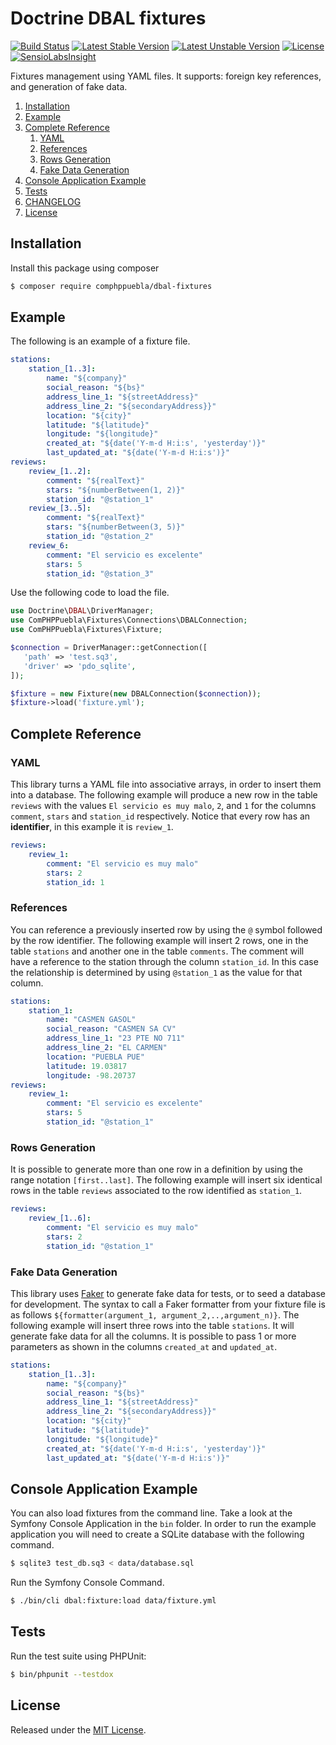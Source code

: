 # Doctrine DBAL fixtures

[![Build Status](https://travis-ci.org/ComPHPPuebla/dbal-fixtures.svg?branch=master)](https://travis-ci.org/ComPHPPuebla/dbal-fixtures)
[![Latest Stable Version](https://poser.pugx.org/comphppuebla/dbal-fixtures/v/stable.svg)](https://packagist.org/packages/comphppuebla/dbal-fixtures)
[![Latest Unstable Version](https://poser.pugx.org/comphppuebla/dbal-fixtures/v/unstable.svg)](https://packagist.org/packages/comphppuebla/dbal-fixtures)
[![License](https://poser.pugx.org/comphppuebla/dbal-fixtures/license.svg)](https://packagist.org/packages/comphppuebla/dbal-fixtures)
[![SensioLabsInsight](https://insight.sensiolabs.com/projects/d876000d-611d-473f-b58c-64582903f7a9/mini.png)](https://insight.sensiolabs.com/projects/d876000d-611d-473f-b58c-64582903f7a9)

Fixtures management using YAML files. It supports: foreign key references, and
generation of fake data.

1. [Installation](#installation)
1. [Example](#example)
1. [Complete Reference](#complete-reference)
    1. [YAML](#yaml)
    1. [References](#references)
    1. [Rows Generation](#rows-generation)
    1. [Fake Data Generation](#fake-data-generation)
1. [Console Application Example](#console-application-example)
1. [Tests](#tests)
1. [CHANGELOG](CHANGELOG.md)
1. [License](#license)

## Installation

Install this package using composer

```bash
$ composer require comphppuebla/dbal-fixtures
```

## Example

The following is an example of a fixture file.

```yaml
stations:
    station_[1..3]:
        name: "${company}"
        social_reason: "${bs}"
        address_line_1: "${streetAddress}"
        address_line_2: "${secondaryAddress}}"
        location: "${city}"
        latitude: "${latitude}"
        longitude: "${longitude}"
        created_at: "${date('Y-m-d H:i:s', 'yesterday')}"
        last_updated_at: "${date('Y-m-d H:i:s')}"
reviews:
    review_[1..2]:
        comment: "${realText}"
        stars: "${numberBetween(1, 2)}"
        station_id: "@station_1"
    review_[3..5]:
        comment: "${realText}"
        stars: "${numberBetween(3, 5)}"
        station_id: "@station_2"
    review_6:
        comment: "El servicio es excelente"
        stars: 5
        station_id: "@station_3"
```

Use the following code to load the file.

```php
use Doctrine\DBAL\DriverManager;
use ComPHPPuebla\Fixtures\Connections\DBALConnection;
use ComPHPPuebla\Fixtures\Fixture;

$connection = DriverManager::getConnection([
   'path' => 'test.sq3',
   'driver' => 'pdo_sqlite',
]);

$fixture = new Fixture(new DBALConnection($connection));
$fixture->load('fixture.yml');
```

## Complete Reference

### YAML

This library turns a YAML file into associative arrays, in order to insert them
into a database. The following example will produce a new row in the table `reviews`
with the values `El servicio es muy malo`, `2`, and `1` for the columns `comment`,
`stars` and `station_id` respectively. Notice that every row has an **identifier**,
in this example it is `review_1`.

```yaml
reviews:
    review_1:
        comment: "El servicio es muy malo"
        stars: 2
        station_id: 1
```

### References

You can reference a previously inserted row by using the `@` symbol followed by the
row identifier. The following example will insert 2 rows, one in the table `stations`
and another one in the table `comments`. The comment will have a reference to the station
through the column `station_id`. In this case the relationship is determined by using
`@station_1` as the value for that column.

```yaml
stations:
    station_1:
        name: "CASMEN GASOL"
        social_reason: "CASMEN SA CV"
        address_line_1: "23 PTE NO 711"
        address_line_2: "EL CARMEN"
        location: "PUEBLA PUE"
        latitude: 19.03817
        longitude: -98.20737
reviews:
    review_1:
        comment: "El servicio es excelente"
        stars: 5
        station_id: "@station_1"
```

### Rows Generation

It is possible to generate more than one row in a definition by using the range
notation `[first..last]`. The following example will insert six identical rows in
the table `reviews` associated to the row identified as `station_1`.

```yaml
reviews:
    review_[1..6]:
        comment: "El servicio es muy malo"
        stars: 2
        station_id: "@station_1"
```

### Fake Data Generation

This library uses [Faker](https://github.com/fzaninotto/Faker) to generate fake
data for tests, or to seed a database for development. The syntax to call a Faker
formatter from your fixture file is as follows `${formatter(argument_1, argument_2,..,argument_n)}`.
The following example will insert three rows into the table `stations`. It will
generate fake data for all the columns. It is possible to pass 1 or more
parameters as shown in the columns `created_at` and `updated_at`.

```yaml
stations:
    station_[1..3]:
        name: "${company}"
        social_reason: "${bs}"
        address_line_1: "${streetAddress}"
        address_line_2: "${secondaryAddress}}"
        location: "${city}"
        latitude: "${latitude}"
        longitude: "${longitude}"
        created_at: "${date('Y-m-d H:i:s', 'yesterday')}"
        last_updated_at: "${date('Y-m-d H:i:s')}"
```
## Console Application Example

You can also load fixtures from the command line. Take a look at the Symfony
Console Application in the `bin` folder. In order to run the example application
you will need to create a SQLite database with the following command.

```bash
$ sqlite3 test_db.sq3 < data/database.sql
```

Run the Symfony Console Command.

```bash
$ ./bin/cli dbal:fixture:load data/fixture.yml
```

## Tests

Run the test suite using PHPUnit:

```bash
$ bin/phpunit --testdox
```

## License

Released under the [MIT License](LICENSE).
